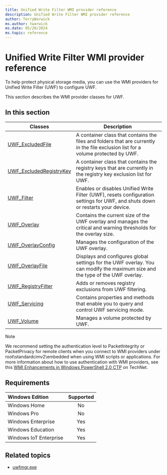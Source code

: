 ```yaml
---
title: Unified Write Filter WMI provider reference
description: Unified Write Filter WMI provider reference
author: TerryWarwick
ms.author: twarwick
ms.date: 05/20/2024
ms.topic: reference
---
```


# Unified Write Filter WMI provider reference

To help protect physical storage media, you can use the WMI providers for Unified Write Filter (UWF) to configure UWF.

This section describes the WMI provider classes for UWF.

## In this section

| Classes | Description |
|---------|-------------|
| [UWF_ExcludedFile](uwf-excludedfile.md) | A container class that contains the files and folders that are currently in the file exclusion list for a volume protected by UWF.|
| [UWF_ExcludedRegistryKey](uwf-excludedregistrykey.md) | A container class that contains the registry keys that are currently in the registry key exclusion list for UWF. |
| [UWF_Filter](uwf-filter.md) | Enables or disables Unified Write Filter (UWF), resets configuration settings for UWF, and shuts down or restarts your device. |
| [UWF_Overlay](uwf-overlay.md) | Contains the current size of the UWF overlay and manages the critical and warning thresholds for the overlay size. |
| [UWF_OverlayConfig](uwf-overlayconfig.md) | Manages the configuration of the UWF overlay. |
| [UWF_OverlayFile](uwf-overlayfile.md) | Displays and configures global settings for the UWF overlay. You can modify the maximum size and the type of the UWF overlay. |
| [UWF_RegistryFilter](uwf-registryfilter.md) | Adds or removes registry exclusions from UWF filtering. |
| [UWF_Servicing](uwf-servicing.md) | Contains properties and methods that enable you to query and control UWF servicing mode. |
| [UWF_Volume](uwf-volume.md) | Manages a volume protected by UWF. |

> [!NOTE]
> We recommend setting the authentication level to PacketIntegrity or PacketPrivacy for remote clients when you connect to WMI providers under root\\standardcimv2\\embedded when using WMI scripts or applications. For more information about how to use authentication with WMI providers, see this [WMI Enhancements in Windows PowerShell 2.0 CTP](/previous-versions/windows/it-pro/windows-powershell-1.0/ff730973(v=technet.10)) on TechNet.

## Requirements

| Windows Edition        | Supported |
|:-----------------------|:---------:|
| Windows Home           | No        |
| Windows Pro            | No        |
| Windows Enterprise     | Yes       |
| Windows Education      | Yes       |
| Windows IoT Enterprise | Yes       |

## Related topics

- [uwfmgr.exe](uwfmgrexe.md)
